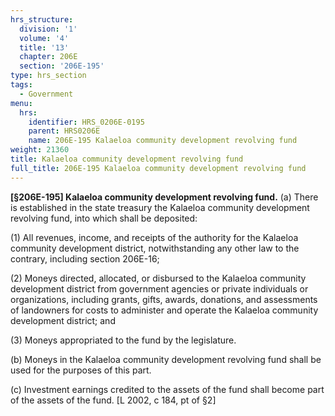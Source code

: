 ```yaml
---
hrs_structure:
  division: '1'
  volume: '4'
  title: '13'
  chapter: 206E
  section: '206E-195'
type: hrs_section
tags:
  - Government
menu:
  hrs:
    identifier: HRS_0206E-0195
    parent: HRS0206E
    name: 206E-195 Kalaeloa community development revolving fund
weight: 21360
title: Kalaeloa community development revolving fund
full_title: 206E-195 Kalaeloa community development revolving fund
---
```

**[§206E-195] Kalaeloa community development revolving fund.** (a) There is established in the state treasury the Kalaeloa community development revolving fund, into which shall be deposited:

(1) All revenues, income, and receipts of the authority for the Kalaeloa community development district, notwithstanding any other law to the contrary, including section 206E-16;

(2) Moneys directed, allocated, or disbursed to the Kalaeloa community development district from government agencies or private individuals or organizations, including grants, gifts, awards, donations, and assessments of landowners for costs to administer and operate the Kalaeloa community development district; and

(3) Moneys appropriated to the fund by the legislature.

(b) Moneys in the Kalaeloa community development revolving fund shall be used for the purposes of this part.

(c) Investment earnings credited to the assets of the fund shall become part of the assets of the fund. [L 2002, c 184, pt of §2]